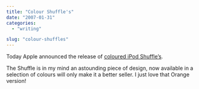 ```yaml
---
title: "Colour Shuffle's"
date: "2007-01-31"
categories: 
  - "writing"

slug: "colour-shuffles"
---
```


Today Apple announced the release of [coloured iPod Shuffle’s](https://www.apple.com/ipodshuffle/).

The Shuffle is in my mind an astounding piece of design, now available in a selection of colours will only make it a better seller. I just love that Orange version!
